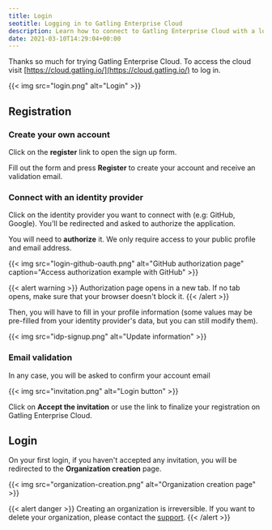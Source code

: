 ```yaml
---
title: Login
seotitle: Logging in to Gatling Enterprise Cloud
description: Learn how to connect to Gatling Enterprise Cloud with a login/password, or with Google, GitHub, etc.
date: 2021-03-10T14:29:04+00:00
---
```


Thanks so much for trying Gatling Enterprise Cloud. To access the cloud visit [https://cloud.gatling.io/](https://cloud.gatling.io/) to log in.

{{< img src="login.png" alt="Login" >}}

## Registration 

### Create your own account

Click on the **register** link to open the sign up form.

Fill out the form and press **Register** to create your account and receive an validation email.

### Connect with an identity provider

Click on the identity provider you want to connect with (e.g: GitHub, Google).
You'll be redirected and asked to authorize the application.

You will need to **authorize** it. We only require access to your public profile and email address.

{{< img src="login-github-oauth.png" alt="GitHub authorization page" caption="Access authorization example with GitHub" >}}

{{< alert warning >}}
Authorization page opens in a new tab. If no tab opens, make sure that your browser doesn't block it.
{{< /alert >}}

Then, you will have to fill in your profile information (some values may be pre-filled from your identity provider's data, but you can still modify them).

{{< img src="idp-signup.png" alt="Update information"  >}}

### Email validation

In any case, you will be asked to confirm your account email

{{< img src="invitation.png" alt="Login button" >}}

Click on **Accept the invitation** or use the link to finalize your registration on Gatling Enterprise Cloud.

## Login

On your first login, if you haven't accepted any invitation, you will be redirected to the **Organization creation** page.

{{< img src="organization-creation.png" alt="Organization creation page" >}}

{{< alert danger >}}
Creating an organization is irreversible. If you want to delete your organization, please contact the [support](https://gatlingcorp.atlassian.net/servicedesk/customer/portal/8).
{{< /alert >}}
